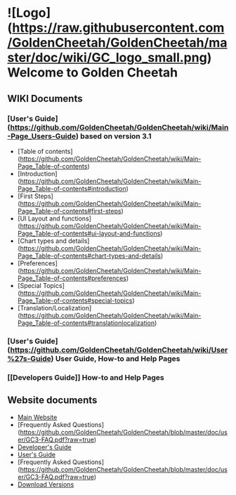 # ![Logo] (https://raw.githubusercontent.com/GoldenCheetah/GoldenCheetah/master/doc/wiki/GC_logo_small.png) Welcome to Golden Cheetah

## WIKI Documents

### [User's Guide] (https://github.com/GoldenCheetah/GoldenCheetah/wiki/Main-Page_Users-Guide) based on version 3.1
  * [Table of contents] (https://github.com/GoldenCheetah/GoldenCheetah/wiki/Main-Page_Table-of-contents) 
  * [Introduction] (https://github.com/GoldenCheetah/GoldenCheetah/wiki/Main-Page_Table-of-contents#introduction)
  * [First Steps] (https://github.com/GoldenCheetah/GoldenCheetah/wiki/Main-Page_Table-of-contents#first-steps)
  * [UI Layout and functions] (https://github.com/GoldenCheetah/GoldenCheetah/wiki/Main-Page_Table-of-contents#ui-layout-and-functions)
  * [Chart types and details] (https://github.com/GoldenCheetah/GoldenCheetah/wiki/Main-Page_Table-of-contents#chart-types-and-details)
  * [Preferences] (https://github.com/GoldenCheetah/GoldenCheetah/wiki/Main-Page_Table-of-contents#preferences)
  * [Special Topics] (https://github.com/GoldenCheetah/GoldenCheetah/wiki/Main-Page_Table-of-contents#special-topics)
  * [Translation/Localization] (https://github.com/GoldenCheetah/GoldenCheetah/wiki/Main-Page_Table-of-contents#translationlocalization)

### [User's Guide] (https://github.com/GoldenCheetah/GoldenCheetah/wiki/User%27s-Guide) User Guide, How-to and Help Pages
### [[Developers Guide]] How-to and Help Pages

## Website documents
* [Main Website](http://www.goldencheetah.org/)
* [Frequently Asked Questions] (https://github.com/GoldenCheetah/GoldenCheetah/blob/master/doc/user/GC3-FAQ.pdf?raw=true)
* [Developer's Guide](http://www.goldencheetah.org/developers-guide.html)
* [User's Guide](http://www.goldencheetah.org/users-guide.html)
* [Frequently Asked Questions] (https://github.com/GoldenCheetah/GoldenCheetah/blob/master/doc/user/GC3-FAQ.pdf?raw=true)
* [Download Versions](http://www.goldencheetah.org/download.html)
